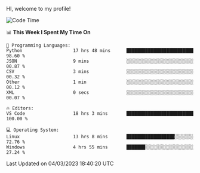 HI, welcome to my profile!
<!--START_SECTION:waka-->
![Code Time](http://img.shields.io/badge/Code%20Time-592%20hrs%201%20min-blue)

📊 **This Week I Spent My Time On** 

```text
💬 Programming Languages: 
Python                   17 hrs 48 mins      █████████████████████████   98.60 % 
JSON                     9 mins              ░░░░░░░░░░░░░░░░░░░░░░░░░   00.87 % 
CSV                      3 mins              ░░░░░░░░░░░░░░░░░░░░░░░░░   00.32 % 
Other                    1 min               ░░░░░░░░░░░░░░░░░░░░░░░░░   00.12 % 
XML                      0 secs              ░░░░░░░░░░░░░░░░░░░░░░░░░   00.07 % 

🔥 Editors: 
VS Code                  18 hrs 3 mins       █████████████████████████   100.00 % 

💻 Operating System: 
Linux                    13 hrs 8 mins       ██████████████████░░░░░░░   72.76 % 
Windows                  4 hrs 55 mins       ███████░░░░░░░░░░░░░░░░░░   27.24 % 
```


 Last Updated on 04/03/2023 18:40:20 UTC
<!--END_SECTION:waka-->
